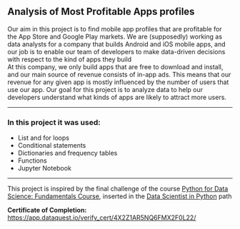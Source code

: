 ## Analysis of Most Profitable Apps profiles

Our aim in this project is to find mobile app profiles that are profitable for the App Store and Google Play markets. 
We are (supposedly) working as data analysts for a company that builds Android and iOS mobile apps, and our job is to enable our team of developers to make data-driven decisions with respect to the kind of apps they build  
At this company, we only build apps that are free to download and install, and our main source of revenue consists of in-app ads. This means that our revenue for any given app is mostly influenced by the number of users that use our app. Our goal for this project is to analyze data to help our developers understand what kinds of apps are likely to attract more users.  

---

### In this project it was used:
- List and for loops
- Conditional statements
- Dictionaries and frequency tables
- Functions
- Jupyter Notebook

---
This project is inspired by the final challenge of the course [Python for Data Science: Fundamentals Course](https://app.dataquest.io/course/python-for-data-science-fundamentals), inserted in the [Data Scientist in Python](https://app.dataquest.io/path/data-scientist) path


**Certificate of Completion:** https://app.dataquest.io/verify_cert/4X2Z1AR5NQ6FMX2F0L22/
